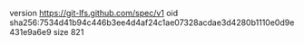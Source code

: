 version https://git-lfs.github.com/spec/v1
oid sha256:7534d41b94c446b3ee4d4af24c1ae07328acdae3d4280b1110e0d9e431e9a6e9
size 821
